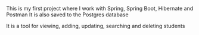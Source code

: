 This is my first project where I work with Spring, Spring Boot, Hibernate and Postman
It is also saved to the Postgres database

It is a tool for viewing, adding, updating, searching and deleting students
